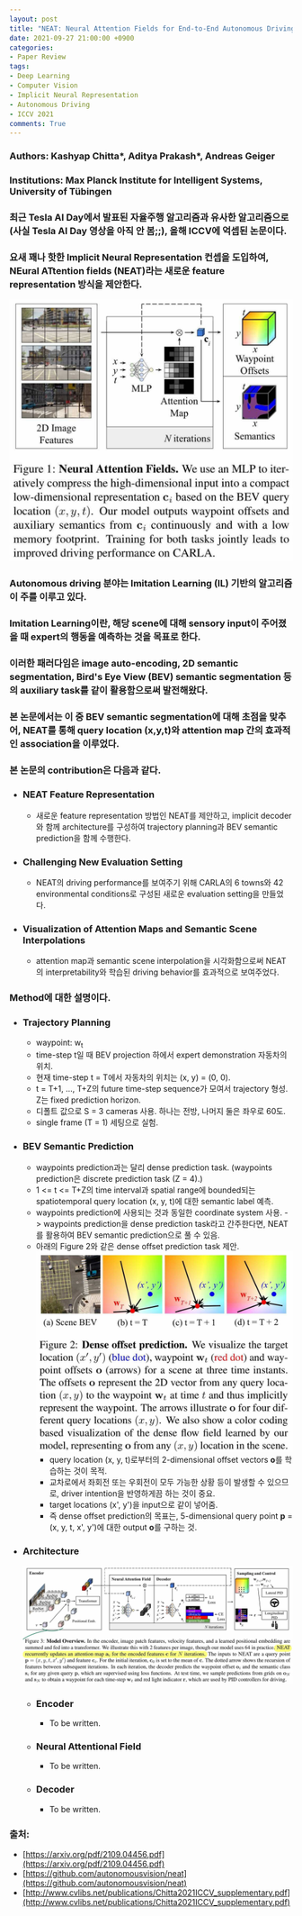 ```yaml
---
layout: post
title: "NEAT: Neural Attention Fields for End-to-End Autonomous Driving (ICCV 2021)"
date: 2021-09-27 21:00:00 +0900
categories:
- Paper Review
tags:
- Deep Learning
- Computer Vision
- Implicit Neural Representation
- Autonomous Driving
- ICCV 2021
comments: True
---
```


### **Authors: Kashyap Chitta\*, Aditya Prakash\*, Andreas Geiger**
### **Institutions: Max Planck Institute for Intelligent Systems, University of Tübingen**

### 최근 Tesla AI Day에서 발표된 자율주행 알고리즘과 유사한 알고리즘으로 (사실 Tesla AI Day 영상을 아직 안 봄;;), 올해 ICCV에 억셉된 논문이다.
### 요새 꽤나 핫한 Implicit Neural Representation 컨셉을 도입하여, NEural ATtention fields (NEAT)라는 새로운 feature representation 방식을 제안한다.

![Overview](/imgs/NEAT/File.jpg)
### Autonomous driving 분야는 Imitation Learning (IL) 기반의 알고리즘이 주를 이루고 있다.
### Imitation Learning이란, 해당 scene에 대해 sensory input이 주어졌을 때 expert의 행동을 예측하는 것을 목표로 한다.
### 이러한 패러다임은 image auto-encoding, 2D semantic segmentation, Bird's Eye View (BEV) semantic segmentation 등의 auxiliary task를 같이 활용함으로써 발전해왔다.
### 본 논문에서는 이 중 BEV semantic segmentation에 대해 초점을 맞추어, NEAT를 통해 query location (x,y,t)와 attention map 간의 효과적인 association을 이루었다.
### 본 논문의 contribution은 다음과 같다.
- ### NEAT Feature Representation

  - 새로운 feature representation 방법인 NEAT를 제안하고, implicit decoder와 함께 architecture를 구성하여 trajectory planning과 BEV semantic prediction을 함께 수행한다.

- ### Challenging New Evaluation Setting
  - NEAT의 driving performance를 보여주기 위해 CARLA의 6 towns와 42 environmental conditions로 구성된 새로운 evaluation setting을 만들었다.

- ### Visualization of Attention Maps and Semantic Scene Interpolations
  - attention map과 semantic scene interpolation을 시각화함으로써 NEAT의 interpretability와 학습된 driving behavior를 효과적으로 보여주었다.


### Method에 대한 설명이다.
- ### Trajectory Planning
  - waypoint: w<sub>t</sub>
  - time-step t일 때 BEV projection 하에서 expert demonstration 자동차의 위치.
  - 현재 time-step t = T에서 자동차의 위치는 (x, y) = (0, 0).
  - t = T+1, ..., T+Z의 future time-step sequence가 모여서 trajectory 형성. Z는 fixed prediction horizon.
  - 디폴트 값으로 S = 3 cameras 사용. 하나는 전방, 나머지 둘은 좌우로 60도.
  - single frame (T = 1) 세팅으로 실험.

- ### BEV Semantic Prediction
  - waypoints prediction과는 달리 dense prediction task. (waypoints prediction은 discrete prediction task (Z = 4).)
  - 1 <= t <= T+Z의 time interval과 spatial range에 bounded되는 spatiotemporal query location (x, y, t)에 대한 semantic label 예측.
  - waypoints prediction에 사용되는 것과 동일한 coordinate system 사용. -> waypoints prediction을 dense prediction task라고 간주한다면, NEAT를 활용하여 BEV semantic prediction으로 풀 수 있음.
  - 아래의 Figure 2와 같은 dense offset prediction task 제안.
  ![Dense offset prediction](/imgs/NEAT/File%20(1).jpg)
    - query location (x, y, t)로부터의 2-dimensional offset vectors **o**를 학습하는 것이 목적.
    - 교차로에서 좌회전 또는 우회전이 모두 가능한 상황 등이 발생할 수 있으므로, driver intention을 반영하게끔 하는 것이 중요.
    - target locations (x', y')을 input으로 같이 넣어줌.
    - 즉 dense offset prediction의 목표는, 5-dimensional query point **p** = (x, y, t, x', y')에 대한 output **o**를 구하는 것.

- ### Architecture
  ![Architecture](/imgs/NEAT/File%20(2).jpg)
  - ### Encoder
    - To be written.
  - ### Neural Attentional Field
    - To be written.
  - ### Decoder
    - To be written.


### 출처:
- [https://arxiv.org/pdf/2109.04456.pdf](https://arxiv.org/pdf/2109.04456.pdf)
- [https://github.com/autonomousvision/neat](https://github.com/autonomousvision/neat)
- [http://www.cvlibs.net/publications/Chitta2021ICCV_supplementary.pdf](http://www.cvlibs.net/publications/Chitta2021ICCV_supplementary.pdf)
